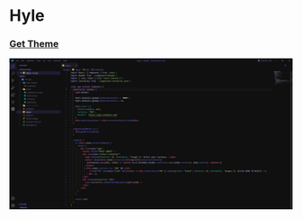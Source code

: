 # Hyle

### [Get Theme](https://marketplace.visualstudio.com/items?itemName=Kaosc.hyle)

![image description](/assets/preview.jpg)
